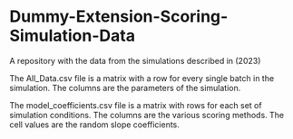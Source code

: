 # Dummy-Extension-Scoring-Simulation-Data
A repository with the data from the simulations described in <redacted> (2023)

The All_Data.csv file is a matrix with a row for every single batch in the simulation. The columns are the parameters of the simulation.

The model_coefficients.csv file is a matrix with rows for each set of simulation conditions. The columns are the various scoring methods. The cell values are the random slope coefficients.
